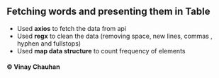 ## Fetching words and presenting them in Table
* Used **axios** to fetch the data from api
* Used **regx** to clean the data (removing space, new lines, commas , hyphen and fullstops)
* Used **map data structure** to count frequency of elements

 #### **&#169;**	Vinay Chauhan 